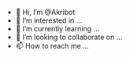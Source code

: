 - 👋 Hi, I’m @Akribot
- 👀 I’m interested in ...
- 🌱 I’m currently learning ...
- 💞️ I’m looking to collaborate on ...
- 📫 How to reach me ...

<!---
Akribot/Akribot is a ✨ special ✨ repository because its `README.md` (this file) appears on your GitHub profile.
You can click the Preview link to take a look at your changes.
--->
